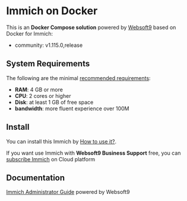 # Immich on Docker  

This is an **Docker Compose solution** powered by [Websoft9](https://www.websoft9.com) based on Docker for Immich:


 - community:  v1.115.0,release


## System Requirements

The following are the minimal [recommended requirements](https://immich.app/docs/install/requirements/):

* **RAM**: 4 GB or more
* **CPU**: 2 cores or higher
* **Disk**: at least 1 GB of free space
* **bandwidth**: more fluent experience over 100M

## Install

You can install this Immich by [How to use it?](https://github.com/Websoft9/docker-library#how-to-use-it).   

If you want use Immich with **Websoft9 Business Support** free, you can [subscribe Immich](https://www.websoft9.com/apps) on Cloud platform

## Documentation

[Immich Administrator Guide](https://support.websoft9.com/docs/immich) powered by Websoft9